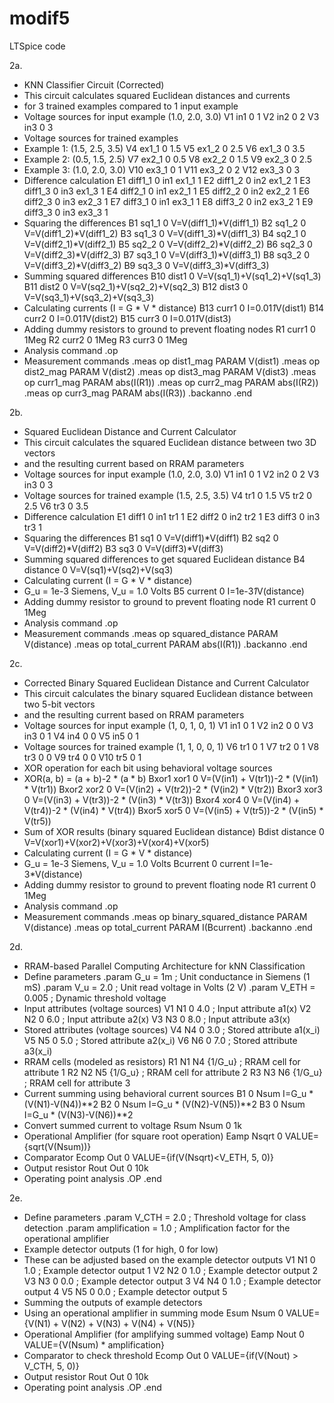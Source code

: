 # modif5

LTSpice code 

2a. 
* KNN Classifier Circuit (Corrected)
 * This circuit calculates squared Euclidean distances and currents
 * for 3 trained examples compared to 1 input example
 * Voltage sources for input example (1.0, 2.0, 3.0)
 V1 in1 0 1
 V2 in2 0 2
 V3 in3 0 3
 * Voltage sources for trained examples
 * Example 1: (1.5, 2.5, 3.5)
 V4 ex1_1 0 1.5
 V5 ex1_2 0 2.5
 V6 ex1_3 0 3.5
 * Example 2: (0.5, 1.5, 2.5)
 V7 ex2_1 0 0.5
 V8 ex2_2 0 1.5
V9 ex2_3 0 2.5
 * Example 3: (1.0, 2.0, 3.0)
 V10 ex3_1 0 1
 V11 ex3_2 0 2
 V12 ex3_3 0 3
 * Difference calculation
 E1 diff1_1 0 in1 ex1_1 1
 E2 diff1_2 0 in2 ex1_2 1
 E3 diff1_3 0 in3 ex1_3 1
 E4 diff2_1 0 in1 ex2_1 1
 E5 diff2_2 0 in2 ex2_2 1
 E6 diff2_3 0 in3 ex2_3 1
 E7 diff3_1 0 in1 ex3_1 1
 E8 diff3_2 0 in2 ex3_2 1
 E9 diff3_3 0 in3 ex3_3 1
 * Squaring the differences
 B1 sq1_1 0 V=V(diff1_1)*V(diff1_1)
 B2 sq1_2 0 V=V(diff1_2)*V(diff1_2)
 B3 sq1_3 0 V=V(diff1_3)*V(diff1_3)
 B4 sq2_1 0 V=V(diff2_1)*V(diff2_1)
 B5 sq2_2 0 V=V(diff2_2)*V(diff2_2)
 B6 sq2_3 0 V=V(diff2_3)*V(diff2_3)
 B7 sq3_1 0 V=V(diff3_1)*V(diff3_1)
 B8 sq3_2 0 V=V(diff3_2)*V(diff3_2)
 B9 sq3_3 0 V=V(diff3_3)*V(diff3_3)
 * Summing squared differences
 B10 dist1 0 V=V(sq1_1)+V(sq1_2)+V(sq1_3)
 B11 dist2 0 V=V(sq2_1)+V(sq2_2)+V(sq2_3)
 B12 dist3 0 V=V(sq3_1)+V(sq3_2)+V(sq3_3)
 * Calculating currents (I = G * V * distance)
 B13 curr1 0 I=0.01*1*V(dist1)
B14 curr2 0 I=0.01*1*V(dist2)
 B15 curr3 0 I=0.01*1*V(dist3)
 * Adding dummy resistors to ground to prevent floating nodes
 R1 curr1 0 1Meg
 R2 curr2 0 1Meg
 R3 curr3 0 1Meg
 * Analysis command
 .op
 * Measurement commands
 .meas op dist1_mag PARAM V(dist1)
 .meas op dist2_mag PARAM V(dist2)
 .meas op dist3_mag PARAM V(dist3)
 .meas op curr1_mag PARAM abs(I(R1))
 .meas op curr2_mag PARAM abs(I(R2))
 .meas op curr3_mag PARAM abs(I(R3))
 .backanno
.end




2b. 
* Squared Euclidean Distance and Current Calculator
 * This circuit calculates the squared Euclidean distance between two 3D
 vectors
 * and the resulting current based on RRAM parameters
 * Voltage sources for input example (1.0, 2.0, 3.0)
 V1 in1 0 1
 V2 in2 0 2
 V3 in3 0 3
 * Voltage sources for trained example (1.5, 2.5, 3.5)
 V4 tr1 0 1.5
 V5 tr2 0 2.5
 V6 tr3 0 3.5
 * Difference calculation
 E1 diff1 0 in1 tr1 1
 E2 diff2 0 in2 tr2 1
 E3 diff3 0 in3 tr3 1
* Squaring the differences
 B1 sq1 0 V=V(diff1)*V(diff1)
 B2 sq2 0 V=V(diff2)*V(diff2)
 B3 sq3 0 V=V(diff3)*V(diff3)
 * Summing squared differences to get squared Euclidean distance
 B4 distance 0 V=V(sq1)+V(sq2)+V(sq3)
 * Calculating current (I = G * V * distance)
 * G_u = 1e-3 Siemens, V_u = 1.0 Volts
 B5 current 0 I=1e-3*1*V(distance)
 * Adding dummy resistor to ground to prevent floating node
 R1 current 0 1Meg
 * Analysis command
 .op
 * Measurement commands
 .meas op squared_distance PARAM V(distance)
 .meas op total_current PARAM abs(I(R1))
 .backanno
 .end


2c.
 * Corrected Binary Squared Euclidean Distance and Current Calculator
 * This circuit calculates the binary squared Euclidean distance between
 two 5-bit vectors
 * and the resulting current based on RRAM parameters
 * Voltage sources for input example (1, 0, 1, 0, 1)
 V1 in1 0 1
 V2 in2 0 0
 V3 in3 0 1
 V4 in4 0 0
 V5 in5 0 1
 * Voltage sources for trained example (1, 1, 0, 0, 1)
 V6 tr1 0 1
 V7 tr2 0 1
 V8 tr3 0 0
 V9 tr4 0 0
 V10 tr5 0 1
 * XOR operation for each bit using behavioral voltage sources
 * XOR(a, b) = (a + b)-2 * (a * b)
 Bxor1 xor1 0 V=(V(in1) + V(tr1))-2 * (V(in1) * V(tr1))
 Bxor2 xor2 0 V=(V(in2) + V(tr2))-2 * (V(in2) * V(tr2))
 Bxor3 xor3 0 V=(V(in3) + V(tr3))-2 * (V(in3) * V(tr3))
 Bxor4 xor4 0 V=(V(in4) + V(tr4))-2 * (V(in4) * V(tr4))
 Bxor5 xor5 0 V=(V(in5) + V(tr5))-2 * (V(in5) * V(tr5))
 * Sum of XOR results (binary squared Euclidean distance)
 Bdist distance 0 V=V(xor1)+V(xor2)+V(xor3)+V(xor4)+V(xor5)
 * Calculating current (I = G * V * distance)
 * G_u = 1e-3 Siemens, V_u = 1.0 Volts
 Bcurrent 0 current I=1e-3*V(distance)
 * Adding dummy resistor to ground to prevent floating node
 R1 current 0 1Meg
 * Analysis command
 .op
 * Measurement commands
 .meas op binary_squared_distance PARAM V(distance)
 .meas op total_current PARAM I(Bcurrent)
 .backanno
 .end

2d.
 * RRAM-based Parallel Computing Architecture for kNN Classification
 * Define parameters
 .param G_u = 1m ; Unit conductance in Siemens (1 mS)
 .param V_u = 2.0 ; Unit read voltage in Volts (2 V)
 .param V_ETH = 0.005 ; Dynamic threshold voltage
 * Input attributes (voltage sources)
 V1 N1 0 4.0 ; Input attribute a1(x)
 V2 N2 0 6.0 ; Input attribute a2(x)
 V3 N3 0 8.0 ; Input attribute a3(x)
 * Stored attributes (voltage sources)
 V4 N4 0 3.0 ; Stored attribute a1(x_i)
 V5 N5 0 5.0 ; Stored attribute a2(x_i)
 V6 N6 0 7.0 ; Stored attribute a3(x_i)
 * RRAM cells (modeled as resistors)
 R1 N1 N4 {1/G_u} ; RRAM cell for attribute 1
 R2 N2 N5 {1/G_u} ; RRAM cell for attribute 2
 R3 N3 N6 {1/G_u} ; RRAM cell for attribute 3
 * Current summing using behavioral current sources
 B1 0 Nsum I=G_u * (V(N1)-V(N4))**2
 B2 0 Nsum I=G_u * (V(N2)-V(N5))**2
 B3 0 Nsum I=G_u * (V(N3)-V(N6))**2
 * Convert summed current to voltage
 Rsum Nsum 0 1k
 * Operational Amplifier (for square root operation)
 Eamp Nsqrt 0 VALUE={sqrt(V(Nsum))}
 * Comparator
 Ecomp Out 0 VALUE={if(V(Nsqrt)<V_ETH, 5, 0)}
 * Output resistor
 Rout Out 0 10k
 * Operating point analysis
 .OP
 .end


2e.
* Define parameters
 .param V_CTH = 2.0 ; Threshold voltage for class detection
 .param amplification = 1.0 ; Amplification factor for the operational
 amplifier
 * Example detector outputs (1 for high, 0 for low)
 * These can be adjusted based on the example detector outputs
 V1 N1 0 1.0 ; Example detector output 1
 V2 N2 0 1.0 ; Example detector output 2
 V3 N3 0 0.0 ; Example detector output 3
 V4 N4 0 1.0 ; Example detector output 4
 V5 N5 0 0.0 ; Example detector output 5
 * Summing the outputs of example detectors
 * Using an operational amplifier in summing mode
 Esum Nsum 0 VALUE={V(N1) + V(N2) + V(N3) + V(N4) + V(N5)}
 * Operational Amplifier (for amplifying summed voltage)
 Eamp Nout 0 VALUE={V(Nsum) * amplification}
 * Comparator to check threshold
 Ecomp Out 0 VALUE={if(V(Nout) > V_CTH, 5, 0)}
 * Output resistor
 Rout Out 0 10k
 * Operating point analysis
 .OP
 .end
